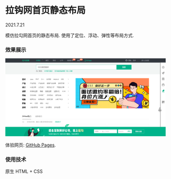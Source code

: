 # 拉钩网首页静态布局

2021.7.21

模仿拉勾网首页的静态布局. 使用了定位、浮动、弹性等布局方式.

### 效果展示
![效果图](effect-screenshot.png '效果展示')

体验网页: [GitHub Pages](https://mingeax.github.io/FE-Practice/%E6%8B%89%E9%92%A9%E7%BD%91%E9%A6%96%E9%A1%B5%E9%9D%99%E6%80%81%E5%B8%83%E5%B1%80/index.html).

### 使用技术
原生 HTML + CSS


